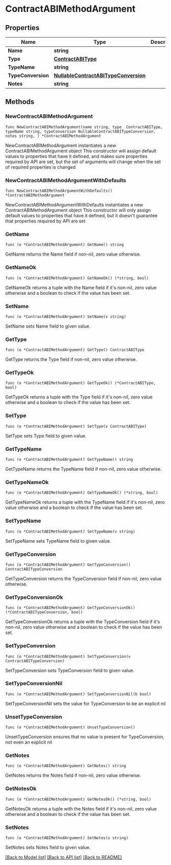 # ContractABIMethodArgument

## Properties

Name | Type | Description | Notes
------------ | ------------- | ------------- | -------------
**Name** | **string** |  | 
**Type** | [**ContractABIType**](ContractABIType.md) |  | 
**TypeName** | **string** |  | 
**TypeConversion** | [**NullableContractABITypeConversion**](ContractABITypeConversion.md) |  | 
**Notes** | **string** |  | 

## Methods

### NewContractABIMethodArgument

`func NewContractABIMethodArgument(name string, type_ ContractABIType, typeName string, typeConversion NullableContractABITypeConversion, notes string, ) *ContractABIMethodArgument`

NewContractABIMethodArgument instantiates a new ContractABIMethodArgument object
This constructor will assign default values to properties that have it defined,
and makes sure properties required by API are set, but the set of arguments
will change when the set of required properties is changed

### NewContractABIMethodArgumentWithDefaults

`func NewContractABIMethodArgumentWithDefaults() *ContractABIMethodArgument`

NewContractABIMethodArgumentWithDefaults instantiates a new ContractABIMethodArgument object
This constructor will only assign default values to properties that have it defined,
but it doesn't guarantee that properties required by API are set

### GetName

`func (o *ContractABIMethodArgument) GetName() string`

GetName returns the Name field if non-nil, zero value otherwise.

### GetNameOk

`func (o *ContractABIMethodArgument) GetNameOk() (*string, bool)`

GetNameOk returns a tuple with the Name field if it's non-nil, zero value otherwise
and a boolean to check if the value has been set.

### SetName

`func (o *ContractABIMethodArgument) SetName(v string)`

SetName sets Name field to given value.


### GetType

`func (o *ContractABIMethodArgument) GetType() ContractABIType`

GetType returns the Type field if non-nil, zero value otherwise.

### GetTypeOk

`func (o *ContractABIMethodArgument) GetTypeOk() (*ContractABIType, bool)`

GetTypeOk returns a tuple with the Type field if it's non-nil, zero value otherwise
and a boolean to check if the value has been set.

### SetType

`func (o *ContractABIMethodArgument) SetType(v ContractABIType)`

SetType sets Type field to given value.


### GetTypeName

`func (o *ContractABIMethodArgument) GetTypeName() string`

GetTypeName returns the TypeName field if non-nil, zero value otherwise.

### GetTypeNameOk

`func (o *ContractABIMethodArgument) GetTypeNameOk() (*string, bool)`

GetTypeNameOk returns a tuple with the TypeName field if it's non-nil, zero value otherwise
and a boolean to check if the value has been set.

### SetTypeName

`func (o *ContractABIMethodArgument) SetTypeName(v string)`

SetTypeName sets TypeName field to given value.


### GetTypeConversion

`func (o *ContractABIMethodArgument) GetTypeConversion() ContractABITypeConversion`

GetTypeConversion returns the TypeConversion field if non-nil, zero value otherwise.

### GetTypeConversionOk

`func (o *ContractABIMethodArgument) GetTypeConversionOk() (*ContractABITypeConversion, bool)`

GetTypeConversionOk returns a tuple with the TypeConversion field if it's non-nil, zero value otherwise
and a boolean to check if the value has been set.

### SetTypeConversion

`func (o *ContractABIMethodArgument) SetTypeConversion(v ContractABITypeConversion)`

SetTypeConversion sets TypeConversion field to given value.


### SetTypeConversionNil

`func (o *ContractABIMethodArgument) SetTypeConversionNil(b bool)`

 SetTypeConversionNil sets the value for TypeConversion to be an explicit nil

### UnsetTypeConversion
`func (o *ContractABIMethodArgument) UnsetTypeConversion()`

UnsetTypeConversion ensures that no value is present for TypeConversion, not even an explicit nil
### GetNotes

`func (o *ContractABIMethodArgument) GetNotes() string`

GetNotes returns the Notes field if non-nil, zero value otherwise.

### GetNotesOk

`func (o *ContractABIMethodArgument) GetNotesOk() (*string, bool)`

GetNotesOk returns a tuple with the Notes field if it's non-nil, zero value otherwise
and a boolean to check if the value has been set.

### SetNotes

`func (o *ContractABIMethodArgument) SetNotes(v string)`

SetNotes sets Notes field to given value.



[[Back to Model list]](../README.md#documentation-for-models) [[Back to API list]](../README.md#documentation-for-api-endpoints) [[Back to README]](../README.md)


